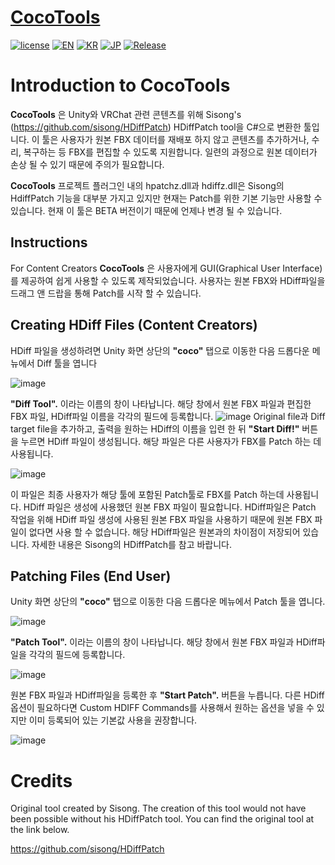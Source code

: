# [CocoTools](https://github.com/coco1337/CocoTools)
[![license](https://img.shields.io/badge/license-MIT-blue.svg)](https://github.com/coco1337/CocoTools/blob/main/LICENSE)
[![EN](https://img.shields.io/badge/Lang-EN-green.svg)](https://github.com/coco1337/CocoTools/blob/main/README.md)
[![KR](https://img.shields.io/badge/Lang-KR-green.svg)](https://github.com/coco1337/CocoTools/blob/main/README.kr.md)
[![JP](https://img.shields.io/badge/Lang-JP-green.svg)](https://github.com/coco1337/CocoTools/blob/main/README.jp.md)
[![Release](https://img.shields.io/badge/Release-Beta-red.svg?logo=unity&logoColor=#000000)](https://github.com/coco1337/CocoTools/releases/tag/Beta)

# Introduction to CocoTools
**CocoTools** 은 Unity와 VRChat 관련 콘텐츠를 위해 Sisong's (https://github.com/sisong/HDiffPatch) HDiffPatch tool을 C#으로 변환한 툴입니다. 이 툴은 사용자가 원본 FBX 데이터를 재배포 하지 않고 콘텐츠를 추가하거나, 수리, 복구하는 등 FBX를 편집할 수 있도록 지원합니다. 일련의 과정으로 원본 데이터가 손상 될 수 있기 때문에 주의가 필요합니다.

**CocoTools** 프로젝트 플러그인 내의 hpatchz.dll과 hdiffz.dll은 Sisong의 HdiffPatch 기능을 대부분 가지고 있지만 현재는 Patch를 위한 기본 기능만 사용할 수 있습니다. 현재 이 툴은 BETA 버전이기 때문에 언제나 변경 될 수 있습니다.

## Instructions 
For Content Creators
**CocoTools** 은 사용자에게 GUI(Graphical User Interface)를 제공하여 쉽게 사용할 수 있도록 제작되었습니다. 사용자는 원본 FBX와 HDiff파일을 드래그 앤 드랍을 통해 Patch를 시작 할 수 있습니다.

## Creating HDiff Files (Content Creators)
HDiff 파일을 생성하려면 Unity 화면 상단의 **"coco"** 탭으로 이동한 다음 드롭다운 메뉴에서 Diff 툴을 엽니다

![image](https://github.com/coco1337/CocoTools/assets/91550600/4f744032-c4c5-4a23-be6c-33f0f07ca0f3)

**"Diff Tool".** 이라는 이름의 창이 나타납니다. 해당 창에서 원본 FBX 파일과 편집한 FBX 파일, HDiff파일 이름을 각각의 필드에 등록합니다.
![image](https://github.com/coco1337/CocoTools/assets/91550600/3ff61c61-d65a-4fb2-98ba-f1a37946d496)
Original file과 Diff target file을 추가하고, 출력을 원하는 HDiff의 이름을 입련 한 뒤  **"Start Diff!"** 버튼을 누르면 HDiff 파일이 생성됩니다. 해당 파일은 다른 사용자가 FBX를 Patch 하는 데 사용됩니다.

![image](https://github.com/coco1337/CocoTools/assets/91550600/aec3ccea-c454-4248-aa6b-0048c6ee278d)

이 파일은 최종 사용자가 해당 툴에 포함된 Patch툴로 FBX를 Patch 하는데 사용됩니다. HDiff 파일은 생성에 사용했던 원본 FBX 파일이 필요합니다. HDiff파일은 Patch 작업을 위해 HDiff 파일 생성에 사용된 원본 FBX 파일을 사용하기 때문에 원본 FBX 파일이 없다면 사용 할 수 없습니다. 해당 HDiff파일은 원본과의 차이점이 저장되어 있습니다. 자세한 내용은 Sisong의 HDiffPatch를 참고 바랍니다.

## Patching Files (End User) 

Unity 화면 상단의 **"coco"** 탭으로 이동한 다음 드롭다운 메뉴에서 Patch 툴을 엽니다.

![image](https://github.com/coco1337/CocoTools/assets/91550600/0ad90325-c35c-48fc-922c-c671af2d9d73)

 **"Patch Tool".** 이라는 이름의 창이 나타납니다. 해당 창에서 원본 FBX 파일과 HDiff파일을 각각의 필드에 등록합니다.

![image](https://github.com/coco1337/CocoTools/assets/91550600/bdd83f01-1413-4d55-9a4f-4be52ed30c83)

원본 FBX 파일과 HDiff파일을 등록한 후 **"Start Patch".** 버튼을 누릅니다. 다른 HDiff 옵션이 필요하다면 Custom HDIFF Commands를 사용해서 원하는 옵션을 넣을 수 있지만 이미 등록되어 있는 기본값 사용을 권장합니다.

![image](https://github.com/coco1337/CocoTools/assets/91550600/68bbc7f0-3e0e-41af-b559-946f0dd4ed28)

# Credits

Original tool created by Sisong. The creation of this tool would not have been possible without his HDiffPatch tool. You can find the original tool at the link below. 

https://github.com/sisong/HDiffPatch
